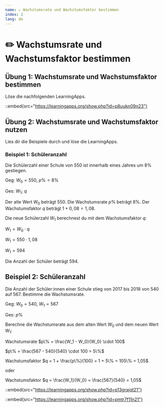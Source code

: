 ```yaml
---
name: ✏️ Wachstumsrate und Wachstumsfaktor bestimmen
index: 2
lang: de
---
```


# ✏️ Wachstumsrate und Wachstumsfaktor bestimmen

## Übung 1: Wachstumsrate und Wachstumsfaktor bestimmen

Löse die nachfolgenden LearningApps.

::embed{src="https://learningapps.org/show.php?id=p8uukn09n23"}

## Übung 2: Wachstumsrate und Wachstumsfaktor nutzen

Lies dir die Beispiele durch und löse die LearningApps.

### Beispiel 1: Schüleranzahl
Die Schülerzahl einer Schule von 550 ist innerhalb eines Jahres um $8\%$ gestiegen.

Geg: $W_0 = 550$, $p\% = 8\%$

Ges: $W_1$; $q$

Der alte Wert $W_0$ beträgt 550. Die Wachstumsrate $p\%$ beträgt 8\%. Der Wachstumsfaktor $q$ beträgt $1 + 0,08 = 1,08$.

Die neue Schülerzahl $W_1$ berechnest du mit dem Wachstumsfaktor $q$:

$W_1 = W_0 \cdot q$

$W_1 = 550 \cdot 1,08$

$W_1 = 594$

Die Anzahl der Schüler beträgt 594.

## Beispiel 2: Schüleranzahl

Die Anzahl der Schüler:innen einer Schule stieg von 2017 bis 2018 von 540 auf 567. Bestimme die Wachstumsrate.

Geg: $W_0 = 540$, $W_1 = 567$

Ges: $p\%$

Berechne die Wachstumsrate aus dem alten Wert $W_0$ und dem neuen Wert $W_1$:

Wachstumsrate $p\% = \frac{W_1 - W_0}{W_0} \cdot 100$

$p\% = \frac{567 - 540}{540} \cdot 100 = 5\%$

Wachstumsfaktor $q = 1 + \frac{p\%}{100} = 1 + 5\% = 105\% = 1,05$

oder 

Wachstumsfaktor $q = \frac{W_1}{W_0} = \frac{567}{540} = 1,05$

::embed{src="https://learningapps.org/show.php?id=p13grajqt21"}


::embed{src="https://learningapps.org/show.php?id=pmtr7f11n21"}
